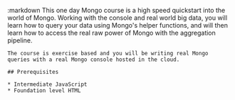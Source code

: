 :markdown
    This one day Mongo course is a high speed quickstart into the world of Mongo. Working with the console and real world big data, you will learn how to query your data using Mongo's helper functions, and will then learn how to access the real raw power of Mongo with the aggregation pipeline.
  
    The course is exercise based and you will be writing real Mongo queries with a real Mongo console hosted in the cloud.
  
    ## Prerequisites
  
    * Intermediate JavaScript
    * Foundation level HTML
  